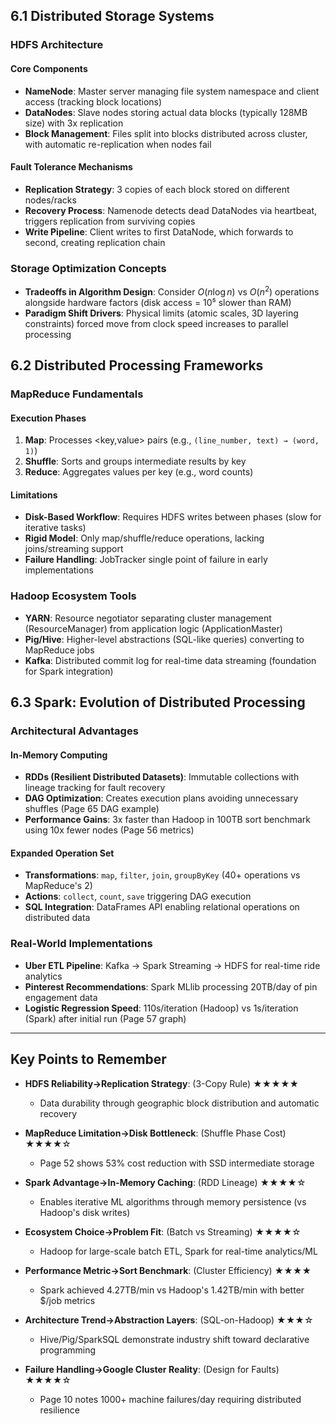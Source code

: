 ## 6.1 Distributed Storage Systems

### HDFS Architecture

#### Core Components

- **NameNode**: Master server managing file system namespace and client access (tracking block locations)
- **DataNodes**: Slave nodes storing actual data blocks (typically 128MB size) with 3x replication
- **Block Management**: Files split into blocks distributed across cluster, with automatic re-replication when nodes fail

#### Fault Tolerance Mechanisms

- **Replication Strategy**: 3 copies of each block stored on different nodes/racks
- **Recovery Process**: Namenode detects dead DataNodes via heartbeat, triggers replication from surviving copies
- **Write Pipeline**: Client writes to first DataNode, which forwards to second, creating replication chain

### Storage Optimization Concepts

- **Tradeoffs in Algorithm Design**: Consider $O(n \log n)$ vs $O(n^2)$ operations alongside hardware factors (disk access = 10⁵ slower than RAM)
- **Paradigm Shift Drivers**: Physical limits (atomic scales, 3D layering constraints) forced move from clock speed increases to parallel processing

## 6.2 Distributed Processing Frameworks

### MapReduce Fundamentals

#### Execution Phases

1. **Map**: Processes <key,value> pairs (e.g., `(line_number, text) → (word, 1)`)
2. **Shuffle**: Sorts and groups intermediate results by key
3. **Reduce**: Aggregates values per key (e.g., word counts)

#### Limitations

- **Disk-Based Workflow**: Requires HDFS writes between phases (slow for iterative tasks)
- **Rigid Model**: Only map/shuffle/reduce operations, lacking joins/streaming support
- **Failure Handling**: JobTracker single point of failure in early implementations

### Hadoop Ecosystem Tools

- **YARN**: Resource negotiator separating cluster management (ResourceManager) from application logic (ApplicationMaster)
- **Pig/Hive**: Higher-level abstractions (SQL-like queries) converting to MapReduce jobs
- **Kafka**: Distributed commit log for real-time data streaming (foundation for Spark integration)

## 6.3 Spark: Evolution of Distributed Processing

### Architectural Advantages

#### In-Memory Computing

- **RDDs (Resilient Distributed Datasets)**: Immutable collections with lineage tracking for fault recovery
- **DAG Optimization**: Creates execution plans avoiding unnecessary shuffles (Page 65 DAG example)
- **Performance Gains**: 3x faster than Hadoop in 100TB sort benchmark using 10x fewer nodes (Page 56 metrics)

#### Expanded Operation Set

- **Transformations**: `map`, `filter`, `join`, `groupByKey` (40+ operations vs MapReduce's 2)
- **Actions**: `collect`, `count`, `save` triggering DAG execution
- **SQL Integration**: DataFrames API enabling relational operations on distributed data

### Real-World Implementations

- **Uber ETL Pipeline**: Kafka → Spark Streaming → HDFS for real-time ride analytics
- **Pinterest Recommendations**: Spark MLlib processing 20TB/day of pin engagement data
- **Logistic Regression Speed**: 110s/iteration (Hadoop) vs 1s/iteration (Spark) after initial run (Page 57 graph)

---

## Key Points to Remember

- **HDFS Reliability→Replication Strategy**: (3-Copy Rule) ★★★★★

  - Data durability through geographic block distribution and automatic recovery

- **MapReduce Limitation→Disk Bottleneck**: (Shuffle Phase Cost) ★★★★☆

  - Page 52 shows 53% cost reduction with SSD intermediate storage

- **Spark Advantage→In-Memory Caching**: (RDD Lineage) ★★★★☆

  - Enables iterative ML algorithms through memory persistence (vs Hadoop's disk writes)

- **Ecosystem Choice→Problem Fit**: (Batch vs Streaming) ★★★★☆

  - Hadoop for large-scale batch ETL, Spark for real-time analytics/ML

- **Performance Metric→Sort Benchmark**: (Cluster Efficiency) ★★★★

  - Spark achieved 4.27TB/min vs Hadoop's 1.42TB/min with better $/job metrics

- **Architecture Trend→Abstraction Layers**: (SQL-on-Hadoop) ★★★☆

  - Hive/Pig/SparkSQL demonstrate industry shift toward declarative programming

- **Failure Handling→Google Cluster Reality**: (Design for Faults) ★★★★☆
  - Page 10 notes 1000+ machine failures/day requiring distributed resilience
